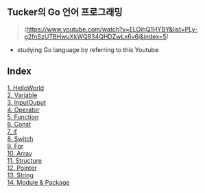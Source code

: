 ## Tucker의 Go 언어 프로그래밍
> (https://www.youtube.com/watch?v=ELOihQ1HYBY&list=PLy-g2fnSzUTBHwuXkWQ834QHDZwLx6v6j&index=5)
- studying Go language by referring to this Youtube

## Index
[1. HelloWorld](01.HelloWorld)  
[2. Variable](02.Variable)  
[3. InputOuput](03.InputOuput)  
[4. Operator](04.Operator)  
[5. Function](05.Function)  
[6. Const](06.Const)  
[7. if](07.if)  
[8. Switch](08.Switch)  
[9. For](09.For)  
[10. Array](10.Array)  
[11. Structure](11.Structure)  
[12. Pointer](12.Pointer)  
[13. String](13.String)  
[14. Module & Package](14.ModulePackage)  


